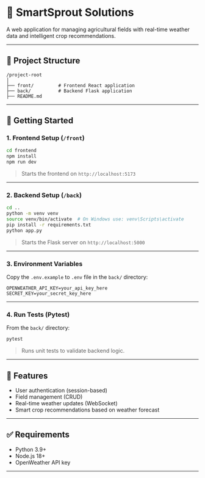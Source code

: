 # 🌱 SmartSprout Solutions

A web application for managing agricultural fields with real-time weather data and intelligent crop recommendations.

---

## 📁 Project Structure

```
/project-root
│
├── front/         # Frontend React application
├── back/          # Backend Flask application
├── README.md
```

---

## 🚀 Getting Started

### 1. **Frontend Setup** (`/front`)

```bash
cd frontend
npm install
npm run dev
```

> Starts the frontend on `http://localhost:5173`

---

### 2. **Backend Setup** (`/back`)

```bash
cd ..
python -m venv venv
source venv/bin/activate  # On Windows use: venv\Scripts\activate
pip install -r requirements.txt
python app.py
```

> Starts the Flask server on `http://localhost:5000`

---

### 3. **Environment Variables**

Copy the `.env.example` to `.env` file in the `back/` directory:

```
OPENWEATHER_API_KEY=your_api_key_here
SECRET_KEY=your_secret_key_here
```

---

### 4. **Run Tests (Pytest)**

From the `back/` directory:

```bash
pytest
```

> Runs unit tests to validate backend logic.

---

## 🧪 Features

* User authentication (session-based)
* Field management (CRUD)
* Real-time weather updates (WebSocket)
* Smart crop recommendations based on weather forecast

---

## ✅ Requirements

* Python 3.9+
* Node.js 18+
* OpenWeather API key

---
